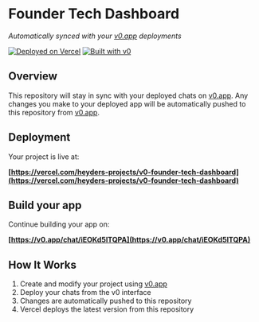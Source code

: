# Founder Tech Dashboard

*Automatically synced with your [v0.app](https://v0.app) deployments*

[![Deployed on Vercel](https://img.shields.io/badge/Deployed%20on-Vercel-black?style=for-the-badge&logo=vercel)](https://vercel.com/heyders-projects/v0-founder-tech-dashboard)
[![Built with v0](https://img.shields.io/badge/Built%20with-v0.app-black?style=for-the-badge)](https://v0.app/chat/iEOKd5ITQPA)

## Overview

This repository will stay in sync with your deployed chats on [v0.app](https://v0.app).
Any changes you make to your deployed app will be automatically pushed to this repository from [v0.app](https://v0.app).

## Deployment

Your project is live at:

**[https://vercel.com/heyders-projects/v0-founder-tech-dashboard](https://vercel.com/heyders-projects/v0-founder-tech-dashboard)**

## Build your app

Continue building your app on:

**[https://v0.app/chat/iEOKd5ITQPA](https://v0.app/chat/iEOKd5ITQPA)**

## How It Works

1. Create and modify your project using [v0.app](https://v0.app)
2. Deploy your chats from the v0 interface
3. Changes are automatically pushed to this repository
4. Vercel deploys the latest version from this repository
